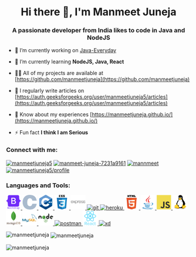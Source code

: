 <h1 align="center">Hi there 👋, I'm Manmeet Juneja</h1>
<h3 align="center">A passionate developer from India likes to code in Java and NodeJS</h3>

- 🔭 I’m currently working on [Java-Everyday](https://github.com/manmeetjuneja/Java-Everyday)

- 🌱 I’m currently learning **NodeJS, Java, React**

- 👨‍💻 All of my projects are available at [https://github.com/manmeetjuneja](https://github.com/manmeetjuneja)

- 📝 I regularly write articles on [https://auth.geeksforgeeks.org/user/manmeetjuneja5/articles](https://auth.geeksforgeeks.org/user/manmeetjuneja5/articles)

- 📄 Know about my experiences [https://manmeetjuneja.github.io/](https://manmeetjuneja.github.io/)

- ⚡ Fun fact **I think I am Serious**

<h3 align="left">Connect with me:</h3>
<p align="left">
<a href="https://twitter.com/manmeetjuneja5" target="blank"><img align="center" src="https://cdn.jsdelivr.net/npm/simple-icons@3.0.1/icons/twitter.svg" alt="manmeetjuneja5" height="30" width="40" /></a>
<a href="https://linkedin.com/in/manmeet-juneja-7231a9161" target="blank"><img align="center" src="https://cdn.jsdelivr.net/npm/simple-icons@3.0.1/icons/linkedin.svg" alt="manmeet-juneja-7231a9161" height="30" width="40" /></a>
<a href="https://www.codechef.com/users/mannmeet" target="blank"><img align="center" src="https://cdn.jsdelivr.net/npm/simple-icons@3.1.0/icons/codechef.svg" alt="mannmeet" height="30" width="40" /></a>
<a href="https://auth.geeksforgeeks.org/user/manmeetjuneja5/profile" target="blank"><img align="center" src="https://cdn.jsdelivr.net/npm/simple-icons@3.0.1/icons/geeksforgeeks.svg" alt="manmeetjuneja5/profile" height="30" width="40" /></a>
</p>

<h3 align="left">Languages and Tools:</h3>
<p align="left"> <a href="https://getbootstrap.com" target="_blank"> <img src="https://raw.githubusercontent.com/devicons/devicon/master/icons/bootstrap/bootstrap-plain-wordmark.svg" alt="bootstrap" width="40" height="40"/> </a> <a href="https://www.cprogramming.com/" target="_blank"> <img src="https://raw.githubusercontent.com/devicons/devicon/master/icons/c/c-original.svg" alt="c" width="40" height="40"/> </a> <a href="https://www.w3schools.com/cpp/" target="_blank"> <img src="https://raw.githubusercontent.com/devicons/devicon/master/icons/cplusplus/cplusplus-original.svg" alt="cplusplus" width="40" height="40"/> </a> <a href="https://www.w3schools.com/css/" target="_blank"> <img src="https://raw.githubusercontent.com/devicons/devicon/master/icons/css3/css3-original-wordmark.svg" alt="css3" width="40" height="40"/> </a> <a href="https://expressjs.com" target="_blank"> <img src="https://raw.githubusercontent.com/devicons/devicon/master/icons/express/express-original-wordmark.svg" alt="express" width="40" height="40"/> </a> <a href="https://git-scm.com/" target="_blank"> <img src="https://www.vectorlogo.zone/logos/git-scm/git-scm-icon.svg" alt="git" width="40" height="40"/> </a> <a href="https://heroku.com" target="_blank"> <img src="https://www.vectorlogo.zone/logos/heroku/heroku-icon.svg" alt="heroku" width="40" height="40"/> </a> <a href="https://www.w3.org/html/" target="_blank"> <img src="https://raw.githubusercontent.com/devicons/devicon/master/icons/html5/html5-original-wordmark.svg" alt="html5" width="40" height="40"/> </a> <a href="https://www.java.com" target="_blank"> <img src="https://raw.githubusercontent.com/devicons/devicon/master/icons/java/java-original.svg" alt="java" width="40" height="40"/> </a> <a href="https://developer.mozilla.org/en-US/docs/Web/JavaScript" target="_blank"> <img src="https://raw.githubusercontent.com/devicons/devicon/master/icons/javascript/javascript-original.svg" alt="javascript" width="40" height="40"/> </a> <a href="https://www.linux.org/" target="_blank"> <img src="https://raw.githubusercontent.com/devicons/devicon/master/icons/linux/linux-original.svg" alt="linux" width="40" height="40"/> </a> <a href="https://www.mongodb.com/" target="_blank"> <img src="https://raw.githubusercontent.com/devicons/devicon/master/icons/mongodb/mongodb-original-wordmark.svg" alt="mongodb" width="40" height="40"/> </a> <a href="https://www.mysql.com/" target="_blank"> <img src="https://raw.githubusercontent.com/devicons/devicon/master/icons/mysql/mysql-original-wordmark.svg" alt="mysql" width="40" height="40"/> </a> <a href="https://nodejs.org" target="_blank"> <img src="https://raw.githubusercontent.com/devicons/devicon/master/icons/nodejs/nodejs-original-wordmark.svg" alt="nodejs" width="40" height="40"/> </a> <a href="https://postman.com" target="_blank"> <img src="https://www.vectorlogo.zone/logos/getpostman/getpostman-icon.svg" alt="postman" width="40" height="40"/> </a> <a href="https://reactjs.org/" target="_blank"> <img src="https://raw.githubusercontent.com/devicons/devicon/master/icons/react/react-original-wordmark.svg" alt="react" width="40" height="40"/> </a> <a href="https://www.adobe.com/products/xd.html" target="_blank"> <img src="https://cdn.worldvectorlogo.com/logos/adobe-xd.svg" alt="xd" width="40" height="40"/> </a> </p>

<p><img align="left" src="https://github-readme-stats.vercel.app/api/top-langs?username=manmeetjuneja&show_icons=true&theme=dark&locale=en&layout=compact" alt="manmeetjuneja" /></p>

<p>&nbsp;<img align="center" src="https://github-readme-stats.vercel.app/api?username=manmeetjuneja&show_icons=true&theme=dark&locale=en" alt="manmeetjuneja" /></p>

<p><img align="center" src="https://github-readme-streak-stats.herokuapp.com/?user=manmeetjuneja&theme=dark" alt="manmeetjuneja" /></p>

